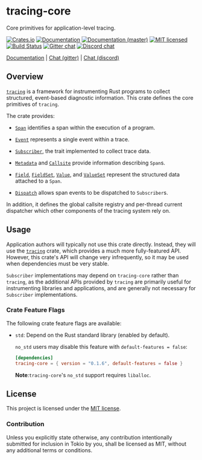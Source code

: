 # tracing-core

Core primitives for application-level tracing.

[![Crates.io][crates-badge]][crates-url]
[![Documentation][docs-badge]][docs-url]
[![Documentation (master)][docs-master-badge]][docs-master-url]
[![MIT licensed][mit-badge]][mit-url]
[![Build Status][azure-badge]][azure-url]
[![Gitter chat][gitter-badge]][gitter-url]
[![Discord chat][discord-badge]][discord-url]

[Documentation][docs-url] |
[Chat (gitter)][gitter-url] | [Chat (discord)][discord-url]

[crates-badge]: https://img.shields.io/crates/v/tracing-core.svg
[crates-url]: https://crates.io/crates/tracing-core/0.1.6
[docs-badge]: https://docs.rs/tracing-core/badge.svg
[docs-url]: https://docs.rs/tracing-core/0.1.7
[docs-master-badge]: https://img.shields.io/badge/docs-master-blue
[docs-master-url]: https://tracing-rs.netlify.com/tracing_core
[mit-badge]: https://img.shields.io/badge/license-MIT-blue.svg
[mit-url]: LICENSE
[azure-badge]: https://dev.azure.com/tracing/tracing/_apis/build/status/tokio-rs.tracing?branchName=master
[azure-url]: https://dev.azure.com/tracing/tracing/_build/latest?definitionId=1&branchName=master
[gitter-badge]: https://img.shields.io/gitter/room/tokio-rs/tracing.svg
[gitter-url]: https://gitter.im/tokio-rs/tracing
[discord-badge]: https://img.shields.io/discord/500028886025895936?logo=discord&label=discord&logoColor=white
[discord-url]: https://discordapp.com/invite/XdPzyTZ

## Overview

[`tracing`] is a framework for instrumenting Rust programs to collect
structured, event-based diagnostic information. This crate defines the core
primitives of `tracing`.

The crate provides:

* [`Span`] identifies a span within the execution of a program.

* [`Event`] represents a single event within a trace.

* [`Subscriber`], the trait implemented to collect trace data.

* [`Metadata`] and [`Callsite`] provide information describing `Span`s.

* [`Field`], [`FieldSet`], [`Value`], and [`ValueSet`] represent the
  structured data attached to a `Span`.

* [`Dispatch`] allows span events to be dispatched to `Subscriber`s.

In addition, it defines the global callsite registry and per-thread current
dispatcher which other components of the tracing system rely on.

## Usage

Application authors will typically not use this crate directly. Instead, they
will use the [`tracing`] crate, which provides a much more fully-featured
API. However, this crate's API will change very infrequently, so it may be used
when dependencies must be very stable.

`Subscriber` implementations may depend on `tracing-core` rather than `tracing`,
as the additional APIs provided by `tracing` are primarily useful for
instrumenting libraries and applications, and are generally not necessary for
`Subscriber` implementations.

###  Crate Feature Flags

The following crate feature flags are available:

* `std`: Depend on the Rust standard library (enabled by default).

   `no_std` users may disable this feature with `default-features = false`:

  ```toml
  [dependencies]
  tracing-core = { version = "0.1.6", default-features = false }
  ```

  **Note**:`tracing-core`'s `no_std` support requires `liballoc`.

[`tracing`]: ../tracing
[`Span`]: https://docs.rs/tracing-core/0.1.6/tracing_core/span/struct.Span.html
[`Event`]: https://docs.rs/tracing-core/0.1.6/tracing_core/event/struct.Event.html
[`Subscriber`]: https://docs.rs/tracing-core/0.1.6/tracing_core/subscriber/trait.Subscriber.html
[`Metadata`]: https://docs.rs/tracing-core/0.1.6/tracing_core/metadata/struct.Metadata.html
[`Callsite`]: https://docs.rs/tracing-core/0.1.6/tracing_core/callsite/trait.Callsite.html
[`Field`]: https://docs.rs/tracing-core/0.1.6/tracing_core/field/struct.Field.html
[`FieldSet`]: https://docs.rs/tracing-core/0.1.6/tracing_core/field/struct.FieldSet.html
[`Value`]: https://docs.rs/tracing-core/0.1.6/tracing_core/field/trait.Value.html
[`ValueSet`]: https://docs.rs/tracing-core/0.1.6/tracing_core/field/struct.ValueSet.html
[`Dispatch`]: https://docs.rs/tracing-core/0.1.6/tracing_core/dispatcher/struct.Dispatch.html

## License

This project is licensed under the [MIT license](LICENSE).

### Contribution

Unless you explicitly state otherwise, any contribution intentionally submitted
for inclusion in Tokio by you, shall be licensed as MIT, without any additional
terms or conditions.
